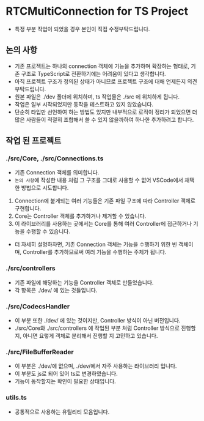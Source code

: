 # RTCMultiConnection for TS Project

- 특정 부분 작업이 되었을 경우 본인이 직접 수정부탁드립니다.

## 논의 사항

- 기존 프로젝트는 하나의 connection 객체에 기능을 추가하며 확장하는 형태로, 기존 구조로 TypeScript로 전환하기에는 어려움이 있다고 생각합니다.
- 아직 프로젝트 구조가 정의된 상태가 아니므로 프로젝트 구조에 대해 언제든지 의견 부탁드립니다.
- 원본 파일은 ./dev 폴더에 위치하며, ts 작업물은 ./src 에 위치하게 됩니다.
- 작업은 일부 시작되었지만 동작을 테스트하고 있지 않았습니다.
- 단순히 타입만 선언하여 하는 방법도 있지만 내부적으로 로직이 정리가 되었으면 더 많은 사람들이 적절히 조합해서 쓸 수 있지 않을까하여 하나한 추가하려고 합니다.

## 작업 된 프로젝트

### ./src/Core, ./src/Connections.ts

- 기존 Connection 객체를 의미합니다.
- `논의 사항`에 작성한 내용 처럼 그 구조를 그대로 사용할 수 없어 VSCode에서 채택한 방법으로 시도합니다.

1. Connection에 붙게되는 여러 기능들은 기존 파일 구조에 따라 Controller 객체로 구현합니다.
2. Core는 Controller 객체를 추가하거나 제거할 수 있습니다.
3. 이 라이브러리를 사용하는 곳에서는 Core를 통해 여러 Controller에 접근하거나 기능을 수행할 수 있습니다.

- 더 자세히 설명하자면, 기존 Connection 객체는 기능을 수행하기 위한 빈 객체이며, Controller를 추가하므로써 여러 기능을 수행하는 주체가 됩니다.

### ./src/controllers

- 기존 파일에 해당하는 기능을 Controller 객체로 만들었습니다.
- 각 항목은 ./dev/ 에 있는 것들입니다.

### ./src/CodecsHandler

- 이 부분 또한 ./dev/ 에 있는 것이지만, Controller 방식이 아닌 버전입니다.
- ./src/Core와 ./src/controllers 에 작업된 부분 처럼 Controller 방식으로 진행할지, 아니면 요렇게 객체로 분리해서 진행할 지 고민하고 있습니다.

### ./src/FileBufferReader

- 이 부분은 ./dev/에 없으며, ./dev/에서 자주 사용하는 라이브러리 입니다.
- 이 부분도 js로 되어 있어 ts로 변경하였습니다.
- 기능이 동작할지는 확인이 필요한 상태입니다.

### utils.ts

- 공통적으로 사용하는 유틸리티 모음입니다.
